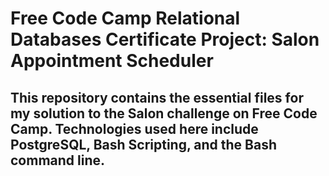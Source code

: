 # Free Code Camp Relational Databases Certificate Project: Salon Appointment Scheduler
## This repository contains the essential files for my solution to the Salon challenge on Free Code Camp. Technologies used here include PostgreSQL, Bash Scripting, and the Bash command line.
